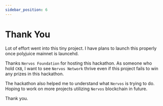 ```yaml
---
sidebar_position: 6
---
```


# Thank You

Lot of effort went into this tiny project. I have plans to launch this properly once polyjuice mainnet is launcehd.

Thanks `Nervos Foundation` for hosting this hackathon. As someone who hold `CKB`, I want to see `Nervos Network` thrive even if this project fails to win any prizes in this hackathon. 


The hackathon also helped me to understand what `Nervos` is trying to do. Hoping to work on more projects utilizing `Nervos` blockchain in future. 

Thank you. 
